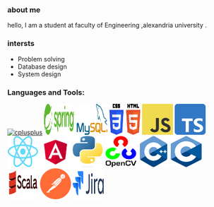 ### about me  
hello, I am a student at faculty of Engineering ,alexandria university . 
### intersts
- Problem solving
- Database design
- System design

### Languages and Tools:
<p align="center">

<a href="https://www.java.com/en/"> <img src="[/assets/java.png](https://www.google.com/url?sa=i&url=https%3A%2F%2Fwww.iconfinder.com%2Ficons%2F4373217%2Fjava_logo_logos_icon&psig=AOvVaw3HlEblYSJp3TNhqbEJ-XSj&ust=1707068751930000&source=images&cd=vfe&opi=89978449&ved=0CBMQjRxqFwoTCNihqObcj4QDFQAAAAAdAAAAABAg)" alt="cplusplus" width="70" height="70" style="max-width: 100%;"></a>
<a href="https://spring.io/">  <img src="/assets/Spring_Framework.svg.png" alt="cplusplus" width="70" height="70" style="max-width: 100%;"></a>
<a href="https://www.mysql.com/">  <img src="/assets/Mysql_logo.png" alt="cplusplus" width="70" height="70" style="max-width: 100%;"></a>
<a>  <img src="/assets/CSS_and_HTML.svg.png" alt="cplusplus" width="70" height="70" style="max-width: 100%;"></a>
<a  href="https://www.javascript.com/">  <img src="/assets/JavaScript.png" alt="cplusplus" width="70" height="70" style="max-width: 100%;"></a>
<a href="https://www.typescriptlang.org/">  <img src="/assets/Typescript.svg.png" alt="cplusplus" width="70" height="70" style="max-width: 100%;"></a>
<a href="https://react.dev/">  <img src="/assets/React.svg.png" alt="cplusplus" width="70" height="70" style="max-width: 100%;"></a>
<a href="https://angular.io/"><img src="/assets/Angular_full_color_logo.svg.png" alt="cplusplus" width="70" height="70" style="max-width: 100%;"></a>
<a href="https://www.python.org/">  <img src="/assets/Python.svg.png" alt="cplusplus" width="70" height="70" style="max-width: 100%;"></a>
<a href="https://opencv.org/">  <img src="/assets/OpenCV.png" alt="cplusplus" width="70" height="70" style="max-width: 100%;"></a>
<a href="https://cplusplus.com/">  <img src="/assets/c++.png" alt="cplusplus" width="70" height="70" style="max-width: 100%;"></a>
<a>  <img src="/assets/c.png" alt="cplusplus" width="70" height="70" style="max-width: 100%;"></a>
<a href="https://www.scala-lang.org/">  <img src="/assets/Scala.svg.png" alt="cplusplus" width="70" height="70" style="max-width: 100%;"></a>
<a href="https://www.postman.com/">  <img src="/assets/postman-icon.svg" alt="cplusplus" width="70" height="70" style="max-width: 100%;"></a>
<a href="https://www.atlassian.com/software/jira">  <img src="/assets/Jira_Logo.svg.png" alt="cplusplus" width="70" height="70" style="max-width: 100%;"></a>
</p>




<!--
**mariamgerges575/mariamgerges575** is a ✨ _special_ ✨ repository because its `README.md` (this file) appears on your GitHub profile.

Here are some ideas to get you started:

- 🔭 I’m currently working on ...
- 🌱 I’m currently learning ...
- 👯 I’m looking to collaborate on ...
- 🤔 I’m looking for help with ...
- 💬 Ask me about ...
- 📫 How to reach me: ...
- 😄 Pronouns: ...
- ⚡ Fun fact: ...
-->
